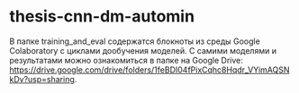 # thesis-cnn-dm-automin

В папке training_and_eval содержатся блокноты из среды Google Colaboratory с циклами дообучения моделей. С самими моделями и результатами можно ознакомиться в папке на Google Drive: https://drive.google.com/drive/folders/1feBDI04fPixCqhc8Hqdr_VYimAQSNkDv?usp=sharing.
